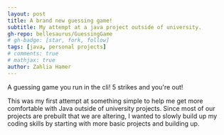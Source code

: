 ```yaml
---
layout: post
title: A brand new guessing game!
subtitle: My attempt at a java project outside of university.
gh-repo: bellesaurus/GuessingGame
# gh-badge: [star, fork, follow]
tags: [java, personal projects]
# comments: true
# mathjax: true
author: Zahlia Hamer
---
```


A guessing game you run in the cli! 5 strikes and you're out!

This was my first attempt at something simple to help me get more comfortable with Java outside of university projects. Since most of our projects are prebuilt that we are altering, I wanted to slowly build up my coding skills by starting with more basic projects and building up.